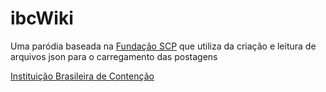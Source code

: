 # ibcWiki

Uma paródia baseada na [Fundação SCP](http://www.scp-wiki.net) que utiliza da criação e leitura de arquivos json para o carregamento das postagens 

[Instituição Brasileira de Contenção](https://fundacao-ibc.glitch.me)
